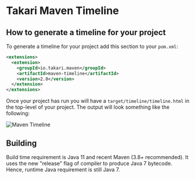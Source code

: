 # Takari Maven Timeline

## How to generate a timeline for your project

To generate a timeline for your project add this section to your `pom.xml`:

```xml
<extensions>
  <extension>
    <groupId>io.takari.maven</groupId>
    <artifactId>maven-timeline</artifactId>
    <version>2.0</version>
  </extension>
</extensions>
```


Once your project has run you will have a `target/timeline/timeline.html` in the top-level of your project. The output will look something like the following:

![Maven Timeline](maven-timeline.png)

## Building

Build time requirement is Java 11 and recent Maven (3.8+ recommended). It uses the new "release" flag of compiler to produce Java 7 bytecode.
Hence, runtime Java requirement is still Java 7.
